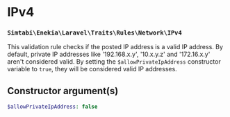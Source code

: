 # IPv4

### `Simtabi\Enekia\Laravel\Traits\Rules\Network\IPv4`

This validation rule checks if the posted IP address is a valid IP address. By default, private IP addresses like
'192.168.x.y', '10.x.y.z' and '172.16.x.y' aren't considered valid. By setting the `$allowPrivateIpAddress` constructor
variable to `true`, they will be considered valid IP addresses.

## Constructor argument(s)

```php
$allowPrivateIpAddress: false
```
